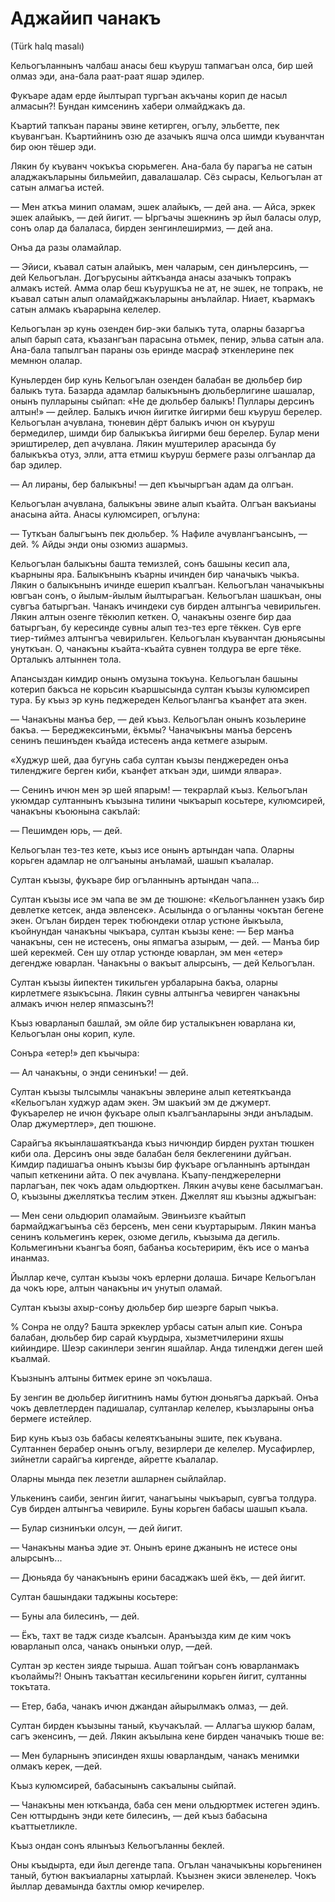 # Аджайип чанакъ
(Türk halq masalı)

Кельогъланнынъ чалбаш анасы беш къуруш тапмагъан олса, бир шей олмаз эди, ана-бала раат-раат яшар эдилер.

Фукъаре адам ерде йылтырап тургъан акъчаны корип де насыл алмасын?!
Бундан кимсенинъ хабери олмайджакъ да.

Къартий тапкъан параны эвине кетирген, огълу, эльбетте, пек къувангъан.
Къартийнинъ озю де азачыкъ яшча олса шимди къуванчтан бир оюн тёшер эди.

Лякин бу къуванч чокъкъа сюрьмеген.
Ана-бала бу парагъа не сатын аладжакъларыны бильмейип, давалашалар.
Сёз сырасы, Кельогълан ат сатын алмагъа истей.

— Мен аткъа минип оламам, эшек алайыкъ, — дей ана.
— Айса, эркек эшек алайыкъ, — дей йигит.
— Ыргъачы эшекнинъ эр йыл баласы олур, сонъ олар да балаласа, бирден зенгинлеширмиз, — дей ана.

Онъа да разы оламайлар.

— Эйиси, къавал сатын алайыкъ, мен чаларым, сен динълерсинъ, — дей Кельогълан.
Догърусыны айткъанда анасы азачыкъ топракъ алмакъ истей.
Амма олар беш къурушкъа не ат, не эшек, не топракъ, не къавал сатын алып оламайджакъларыны анълайлар.
Ниает, къармакъ сатын алмакъ къарарына келелер.

Кельогълан эр кунь озенден бир-эки балыкъ тута, оларны базаргъа алып барып сата, къазангъан парасына отьмек, пенир, эльва сатын ала.
Ана-бала тапылгъан параны озь еринде масраф эткенлерине пек мемнюн олалар.

Куньлерден бир кунь Кельогълан озенден балабан ве дюльбер бир балыкъ тута.
Базарда адамлар балыкънынъ дюльберлигине шашалар, онынъ пулларыны сыйпап:
«Не де дюльбер балыкъ!
Пуллары дерсинъ алтын!» — дейлер.
Балыкъ ичюн йигитке йигирми беш къуруш берелер.
Кельогълан ачувлана, тюневин дёрт балыкъ ичюн он къуруш бермедилер, шимди бир балыкъкъа йигирми беш берелер.
Булар мени эриштирелер, деп ачувлана.
Лякин муштерилер арасында бу балыкъкъа отуз, элли, атта етмиш къуруш бермеге разы олгъанлар да бар эдилер.

— Ал лираны, бер балыкъны! — деп къычыргъан адам да олгъан.

Кельогълан ачувлана, балыкъны эвине алып къайта.
Олгъан вакъианы анасына айта.
Анасы кулюмсиреп, огълуна:

— Туткъан балыгъынъ пек дюльбер.
% Нафиле ачувлангъансынъ, — дей.
% Айды энди оны озюмиз ашармыз.

Кельогълан балыкъны башта темизлей, сонъ башыны кесип ала, къарныны яра.
Балыкънынъ къарны ичинден бир чаначыкъ чыкъа. Лякин о балыкънынъ ичинде ешерип къалгъан.
Кельогълан чаначыкъны ювгъан сонъ, о йылым-йылым йылтырагъан.
Кельогълан шашкъан, оны сувгъа батыргъан.
Чанакъ ичиндеки сув бирден алтынгъа чевирильген.
Лякин алтын озенге тёкюлип кеткен.
О, чанакъны озенге бир даа батыргъан, бу кересинде сувны алып тез-тез ерге тёккен.
Сув ерге тиер-тиймез алтынгъа чевирильген.
Кельогълан къуванчтан дюньясыны унуткъан.
О, чанакъны къайта-къайта сувнен толдура ве ерге тёке.
Орталыкъ алтыннен тола.

Апансыздан кимдир онынъ омузына токъуна.
Кельогълан башыны котерип бакъса не корьсин къаршысында султан къызы кулюмсиреп тура.
Бу къыз эр кунь педжереден Кельогълангъа къанфет ата экен.

— Чанакъны манъа бер, — дей къыз.
Кельогълан онынъ козьлерине бакъа. 
— Береджексинъми, ёкъмы?
Чаначыкъны манъа берсенъ сенинъ пешинъден къайда истесенъ анда кетмеге азырым.

«Худжур шей, даа бугунь саба султан къызы пенджереден онъа тиленджиге берген киби, къанфет аткъан эди, шимди ялвара».

— Сенинъ ичюн мен эр шей япарым! — текрарлай къыз.
Кельогълан укюмдар султаннынъ къызына тилини чыкъарып косьтере, кулюмсирей, чанакъны къоюнына сакълай:

— Пешимден юрь, — дей.

Кельогълан тез-тез кете, къыз исе онынъ артындан чапа.
Оларны корьген адамлар не олгъаныны анъламай, шашып къалалар.

Султан къызы, фукъаре бир огъланнынъ артындан чапа...

Султан къызы исе эм чапа ве эм де тюшюне: «Кельогъланнен узакъ бир девлетке кетсек, анда эвленсек». 
Асылында о огъланны чокътан бегене экен.
Огълан бирден терек тюбюндеки отлар устюне йыкъыла, къойнундан чанакъны чыкъара, султан къызы кене:
— Бер манъа чанакъны, сен не истесенъ, оны япмагъа азырым, — дей.
— Манъа бир шей керекмей.
Сен шу отлар устюнде юварлан, эм мен «етер» дегендже юварлан.
Чанакъны о вакъыт алырсынъ, — дей Кельогълан.

Султан къызы йипектен тикильген урбаларына бакъа, оларны кирлетмеге языкъсына.
Лякин сувны алтынгъа чевирген чанакъны алмакъ ичюн нелер япмазсынъ?!

Къыз юварланып башлай, эм ойле бир усталыкънен юварлана ки, Кельогълан оны корип, куле.

Сонъра «етер!» деп къычыра:

— Ал чанакъны, о энди сенинъки! — дей.

Султан къызы тылсымлы чанакъны эвлерине алып кетеяткъанда «Кельогълан худжур адам экен. Эм шакъий эм де джумерт.
Фукъарелер не ичюн фукъаре олып къалгъанларыны энди анъладым.
Олар джумертлер», деп тюшюне.

Сарайгъа якъынлашаяткъанда къыз ничюндир бирден рухтан тюшкен киби ола.
Дерсинъ оны эвде балабан беля беклегенини дуйгъан.
Кимдир падишагъа онынъ къызы бир фукъаре огъланнынъ артындан чапып кеткенини айта.
О пек ачувлана.
Къапу-пенджерелерни парлагъан, пек чокъ адам ольдюрткен.
Лякин ачувы кене басылмагъан.
О, къызыны джелляткъа теслим эткен.
Джеллят яш къызны аджыгъан:

— Мен сени ольдюрип оламайым.
Эвинъизге къайтып бармайджагъынъа сёз берсенъ, мен сени къуртарырым.
Лякин манъа сенинъ кольмегинъ керек, озюме дегиль, къызыма да дегиль.
Кольмегинъни къангъа бояп, бабанъа косьтеририм, ёкъ исе о манъа инанмаз.

Йыллар кече, султан къызы чокъ ерлерни долаша.
Бичаре Кельогълан да чокъ юре, алтын чанакъны ич унутып оламай.

Султан къызы ахыр-сонъу дюльбер бир шеэрге барып чыкъа.

% Сонра не олду?
Башта эркеклер урбасы сатын алып кие.
Сонъра балабан, дюльбер бир сарай къурдыра, хызметчилерини яхшы кийиндире.
Шеэр сакинлери зенгин яшайлар.
Анда тиленджи деген шей къалмай.

Къызнынъ алтыны битмек ерине эп чокълаша.

Бу зенгин ве дюльбер йигитнинъ намы бутюн дюньягъа даркъай.
Онъа чокъ девлетлерден падишалар, султанлар келелер, къызларыны онъа бермеге истейлер.

Бир кунь къыз озь бабасы келеяткъаныны эшите, пек къувана.
Султаннен берабер онынъ огълу, везирлери де келелер.
Мусафирлер, зийнетли сарайгъа киргенде, айретте къалалар.

Оларны мында пек лезетли ашларнен сыйлайлар.

Улькенинъ саиби, зенгин йигит, чанагъыны чыкъарып, сувгъа толдура.
Сув бирден алтынгъа чевириле.
Буны корьген бабасы шашып къала.

— Булар сизнинъки олсун, — дей йигит.

— Чанакъны манъа эдие эт. Онынъ ерине джанынъ не истесе оны алырсынъ...

— Дюньяда бу чанакънынъ ерини басаджакъ шей ёкъ, — дей йигит.

Султан башындаки таджыны косьтере:

— Буны ала билесинъ, — дей.

— Ёкъ, тахт ве тадж сизде къалсын.
Аранъызда ким де ким чокъ юварланып олса, чанакъ онынъки олур, —дей.

Султан эр кестен зияде тырыша.
Ашап тойгъан сонъ юварланмакъ къолаймы?!
Онынъ такъаттан кесильгенини корьген йигит, султанны токътата.

— Етер, баба, чанакъ ичюн джандан айырылмакъ олмаз, — дей.

Султан бирден къызыны таный, къучакълай.
— Аллагъа шукюр балам, сагъ экенсинъ, — дей.
Лякин акъылына кене бирден чаначыкъ тюше ве:

— Мен буларнынъ эписинден яхшы юварландым, чанакъ менимки олмакъ керек, —дей.

Къыз кулюмсирей, бабасынынъ сакъалыны сыйпай.

— Чанакъны мен юткъанда, баба сен мени ольдюртмек истеген эдинъ.
Сен юттырдынъ энди кете билесинъ, — дей къыз бабасына къаттыетликле.

Къыз ондан сонъ ялынъыз Кельогъланны беклей.

Оны къыдырта, еди йыл дегенде тапа.
Огълан чаначыкъны корьгенинен таный, бутюн вакъиаларны хатырлай.
Къызнен экиси эвленелер. Чокъ йыллар девамында бахтлы омюр кечирелер.
